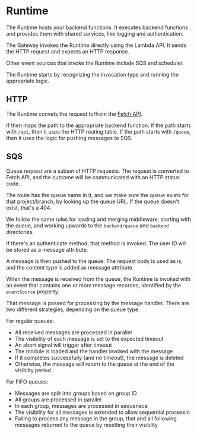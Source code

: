 # Runtime

The Runtime hosts your backend functions. It executes backend functions and provides them with shared services, like logging and authentication.

The Gateway invokes the Runtime directly using the Lambda API. It sends the HTTP request and expects an HTTP response.

Other event sources that invoke the Runtime include SQS and scheduler.

The Runtime starts by recognizing the invocation type and running the appropriate logic.


## HTTP

The Runtime convets the request to/from the [Fetch API](https://developer.mozilla.org/en-US/docs/Web/API/Fetch_API).

If then maps the path to the appropriate backend function. If the path starts with `/api`, then it uses the HTTP routing table. If the path starts with `/queue`, then it uses the logic for pushing messages to SQS.


## SQS

Queue request are a subset of HTTP requests. The request is converted to Fetch API, and the outcome will be communicated with an HTTP status code.

The route has the queue name in it, and we make sure the queue exists for that project/branch, by looking up the queue URL. If the queue doesn't exist, that's a 404.

We follow the same rules for loading and merging middleware, starting with the queue, and working upwards to the `backend/queue` and `backend` directories.

If there's an authenticate method, that method is invoked. The user ID will be stored as a message attribute.

A message is then pushed to the queue. The request body is used as is, and the content type is added as message attribute.

When the message is received from the queue, the Runtime is invoked with an event that contains one or more message recordes, identified by the `eventSource` property.

That message is passed for processing by the message handler. There are two different strategies, depending on the queue type.

For regular queues:

 - All received messages are processed in parallel
 - The visibility of each message is set to the expected timeout
 - An abort signal will trigger after timeout
 - The module is loaded and the handler invoked with the message
 - If it completes successfully (and no timeout), the message is deleted
 - Otherwise, the message will return to the queue at the end of the visiblity period

For FIFO queues:

- Messages are split into groups based on group ID
- All groups are processed in parallel
- In each group, messages are processed in sequenece
- The visibility for all messages is extended to allow sequential processin
- Failing to process any message in the group, that and all following messages returned to the queue by resetting their visiblity
